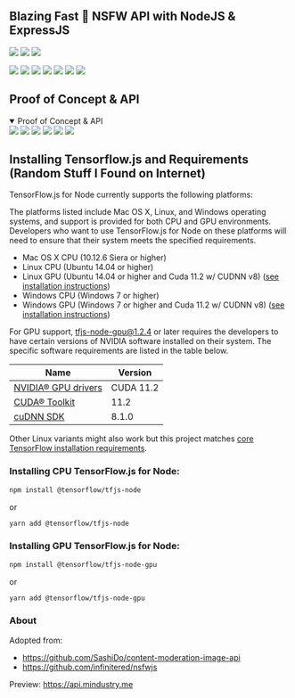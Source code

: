 ## Blazing Fast 🚀 NSFW API with NodeJS & ExpressJS
![](https://img.shields.io/librariesio/github/o7-Fire/NodeNsfwJSAPI?style=flat-square)
![](https://img.shields.io/github/workflow/status/o7-Fire/NodeNsfwJSAPI/Node.js%20CI?event=push&style=flat-square)
![](https://img.shields.io/github/v/release/o7-Fire/NodeNsfwJSAPI?style=flat-square)

![](https://img.shields.io/github/license/o7-Fire/NodeNsfwJSAPI?style=flat-square)
![](https://img.shields.io/github/stars/o7-Fire/NodeNsfwJSAPI?style=flat-square)
![](https://img.shields.io/github/forks/o7-Fire/NodeNsfwJSAPI?style=flat-square)
![](https://img.shields.io/github/contributors/o7-Fire/NodeNsfwJSAPI?style=flat-square)
![](https://img.shields.io/github/repo-size/o7-Fire/NodeNsfwJSAPI?style=flat-square)
![](https://img.shields.io/github/languages/code-size/o7-Fire/NodeNsfwJSAPI?style=flat-square)
![](https://img.shields.io/github/languages/top/o7-Fire/NodeNsfwJSAPI?style=flat-square)
## Proof of Concept & API
<details open>
  <summary>Proof of Concept & API</summary>
  <img src="https://cdn.discordapp.com/attachments/997385080047673415/1000561451938881566/unknown.png" name="1">
  <img src="https://user-images.githubusercontent.com/49940811/204943613-580e107f-9ca4-4435-b7b7-44309ab55161.png" name="2">
  <img src="https://user-images.githubusercontent.com/49940811/204942756-bd220b3b-0c84-4433-8d55-6c8dbeec2dea.png" name="3">
  <img src="https://cdn.discordapp.com/attachments/840041811384860708/872867517125771355/unknown.png" name="4">
  <img src="https://cdn.discordapp.com/attachments/840041811384860708/872865181213032518/unknown.png" name="5">
  <img src="https://user-images.githubusercontent.com/49940811/206965088-ecde528e-a874-4444-af4a-613daff23d36.png" name="6">
</details>


## Installing Tensorflow.js and Requirements (Random Stuff I Found on Internet)

TensorFlow.js for Node currently supports the following platforms:

The platforms listed include Mac OS X, Linux, and Windows operating systems, and support is provided for both CPU and GPU environments. Developers who want to use TensorFlow.js for Node on these platforms will need to ensure that their system meets the specified requirements.

- Mac OS X CPU (10.12.6 Siera or higher)
- Linux CPU (Ubuntu 14.04 or higher)
- Linux GPU (Ubuntu 14.04 or higher and Cuda 11.2 w/ CUDNN
  v8) ([see installation instructions](https://www.tensorflow.org/install/gpu#software_requirements))
- Windows CPU (Windows 7 or higher)
- Windows GPU (Windows 7 or higher and Cuda 11.2 w/ CUDNN
  v8) ([see installation instructions](https://www.tensorflow.org/install/gpu#windows_setup))

For GPU support, tfjs-node-gpu@1.2.4 or later requires the developers to have certain versions of NVIDIA software installed on their system. The specific software requirements are listed in the table below.

| Name | Version |
|---|---|
| [NVIDIA® GPU drivers](https://www.nvidia.com/Download/index.aspx) | CUDA 11.2 |
| [CUDA® Toolkit](https://developer.nvidia.com/cuda-toolkit-archive) | 11.2 |
| [cuDNN SDK](https://developer.nvidia.com/cudnn) | 8.1.0 |

Other Linux variants might also work but this project
matches [core TensorFlow installation requirements](https://www.tensorflow.org/install/source).

### Installing CPU TensorFlow.js for Node:

```bash
npm install @tensorflow/tfjs-node
```

or

```bash
yarn add @tensorflow/tfjs-node
```

### Installing GPU TensorFlow.js for Node:

```bash
npm install @tensorflow/tfjs-node-gpu
```

or

```bash
yarn add @tensorflow/tfjs-node-gpu
```

### About

Adopted from:

- https://github.com/SashiDo/content-moderation-image-api
- https://github.com/infinitered/nsfwjs

Preview:
https://api.mindustry.me
